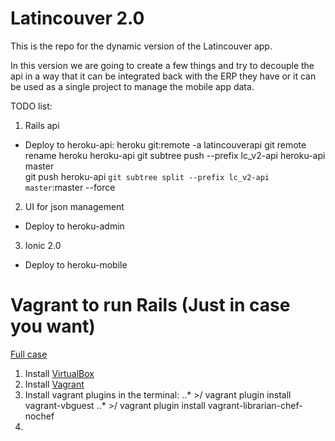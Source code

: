 # Latincouver 2.0

This is the repo for the dynamic version of the Latincouver app.

In this version we are going to create a few things and try to decouple the api in a way that it can be integrated back with the ERP they have or it can be used as a single project to manage the mobile app data.

TODO list:
1. Rails api
  - Deploy to heroku-api:
  heroku git:remote -a latincouverapi
  git remote rename heroku heroku-api
  git subtree push --prefix lc_v2-api heroku-api master  
  git push heroku-api `git subtree split --prefix lc_v2-api master`:master --force

2. UI for json management
  - Deploy to heroku-admin

3. Ionic 2.0
  - Deploy to heroku-mobile

# Vagrant to run Rails (Just in case you want)

[Full case](https://gorails.com/guides/using-vagrant-for-rails-development)

1. Install [VirtualBox](https://www.virtualbox.org/wiki/Downloads)
2. Install [Vagrant](https://www.vagrantup.com/downloads.html)
3. Install vagrant plugins in the terminal:
..* >/ vagrant plugin install vagrant-vbguest
..* >/ vagrant plugin install vagrant-librarian-chef-nochef
4. 